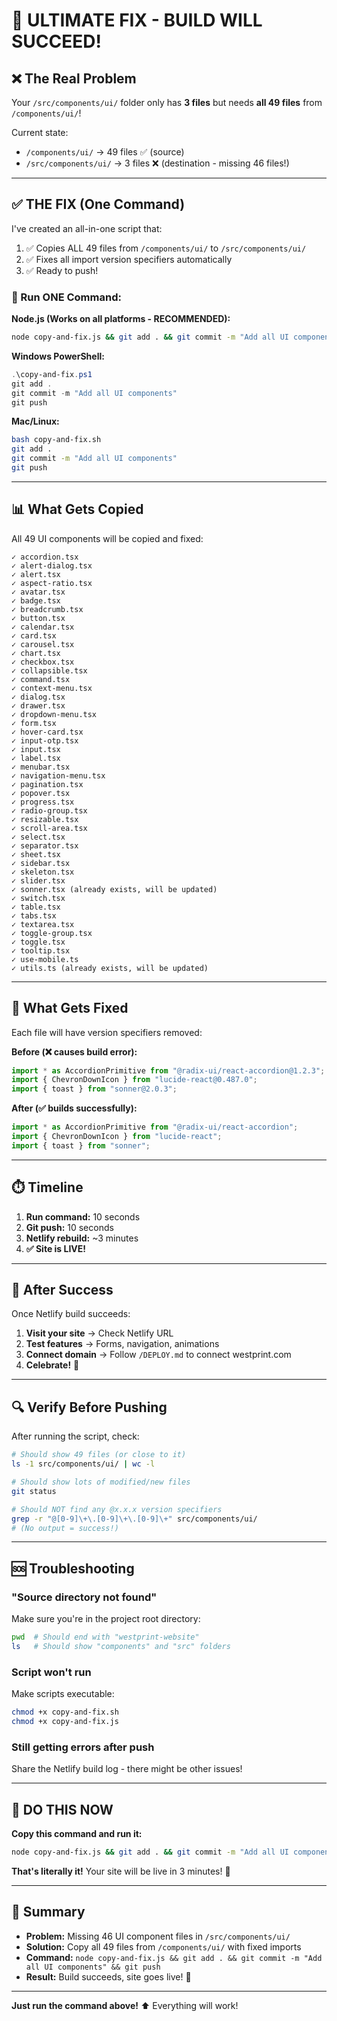 # 🚨 ULTIMATE FIX - BUILD WILL SUCCEED!

## ❌ The Real Problem

Your `/src/components/ui/` folder only has **3 files** but needs **all 49 files** from `/components/ui/`!

Current state:
- `/components/ui/` → 49 files ✅ (source)
- `/src/components/ui/` → 3 files ❌ (destination - missing 46 files!)

---

## ✅ THE FIX (One Command)

I've created an all-in-one script that:
1. ✅ Copies ALL 49 files from `/components/ui/` to `/src/components/ui/`
2. ✅ Fixes all import version specifiers automatically
3. ✅ Ready to push!

### 🎯 Run ONE Command:

**Node.js (Works on all platforms - RECOMMENDED):**
```bash
node copy-and-fix.js && git add . && git commit -m "Add all UI components" && git push
```

**Windows PowerShell:**
```powershell
.\copy-and-fix.ps1
git add .
git commit -m "Add all UI components"
git push
```

**Mac/Linux:**
```bash
bash copy-and-fix.sh
git add .
git commit -m "Add all UI components"
git push
```

---

## 📊 What Gets Copied

All 49 UI components will be copied and fixed:

```
✓ accordion.tsx
✓ alert-dialog.tsx
✓ alert.tsx
✓ aspect-ratio.tsx
✓ avatar.tsx
✓ badge.tsx
✓ breadcrumb.tsx
✓ button.tsx
✓ calendar.tsx
✓ card.tsx
✓ carousel.tsx
✓ chart.tsx
✓ checkbox.tsx
✓ collapsible.tsx
✓ command.tsx
✓ context-menu.tsx
✓ dialog.tsx
✓ drawer.tsx
✓ dropdown-menu.tsx
✓ form.tsx
✓ hover-card.tsx
✓ input-otp.tsx
✓ input.tsx
✓ label.tsx
✓ menubar.tsx
✓ navigation-menu.tsx
✓ pagination.tsx
✓ popover.tsx
✓ progress.tsx
✓ radio-group.tsx
✓ resizable.tsx
✓ scroll-area.tsx
✓ select.tsx
✓ separator.tsx
✓ sheet.tsx
✓ sidebar.tsx
✓ skeleton.tsx
✓ slider.tsx
✓ sonner.tsx (already exists, will be updated)
✓ switch.tsx
✓ table.tsx
✓ tabs.tsx
✓ textarea.tsx
✓ toggle-group.tsx
✓ toggle.tsx
✓ tooltip.tsx
✓ use-mobile.ts
✓ utils.ts (already exists, will be updated)
```

---

## 🔧 What Gets Fixed

Each file will have version specifiers removed:

**Before (❌ causes build error):**
```typescript
import * as AccordionPrimitive from "@radix-ui/react-accordion@1.2.3";
import { ChevronDownIcon } from "lucide-react@0.487.0";
import { toast } from "sonner@2.0.3";
```

**After (✅ builds successfully):**
```typescript
import * as AccordionPrimitive from "@radix-ui/react-accordion";
import { ChevronDownIcon } from "lucide-react";
import { toast } from "sonner";
```

---

## ⏱️ Timeline

1. **Run command:** 10 seconds
2. **Git push:** 10 seconds  
3. **Netlify rebuild:** ~3 minutes
4. **✅ Site is LIVE!**

---

## 🎉 After Success

Once Netlify build succeeds:

1. **Visit your site** → Check Netlify URL
2. **Test features** → Forms, navigation, animations
3. **Connect domain** → Follow `/DEPLOY.md` to connect westprint.com
4. **Celebrate!** 🎊

---

## 🔍 Verify Before Pushing

After running the script, check:

```bash
# Should show 49 files (or close to it)
ls -1 src/components/ui/ | wc -l

# Should show lots of modified/new files
git status

# Should NOT find any @x.x.x version specifiers
grep -r "@[0-9]\+\.[0-9]\+\.[0-9]\+" src/components/ui/
# (No output = success!)
```

---

## 🆘 Troubleshooting

### "Source directory not found"
Make sure you're in the project root directory:
```bash
pwd  # Should end with "westprint-website"
ls   # Should show "components" and "src" folders
```

### Script won't run
Make scripts executable:
```bash
chmod +x copy-and-fix.sh
chmod +x copy-and-fix.js
```

### Still getting errors after push
Share the Netlify build log - there might be other issues!

---

## 🚀 DO THIS NOW

**Copy this command and run it:**

```bash
node copy-and-fix.js && git add . && git commit -m "Add all UI components" && git push
```

**That's literally it!** Your site will be live in 3 minutes! 🎉

---

## 📝 Summary

- **Problem:** Missing 46 UI component files in `/src/components/ui/`
- **Solution:** Copy all 49 files from `/components/ui/` with fixed imports
- **Command:** `node copy-and-fix.js && git add . && git commit -m "Add all UI components" && git push`
- **Result:** Build succeeds, site goes live! 🚀

---

**Just run the command above!** ⬆️ Everything will work!
